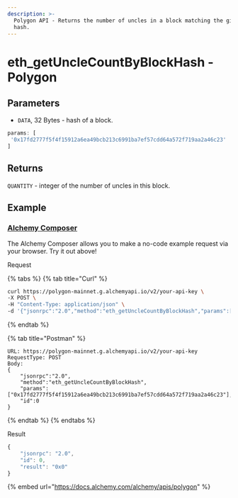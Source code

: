 ```yaml
---
description: >-
  Polygon API - Returns the number of uncles in a block matching the given block
  hash.
---
```


# eth\_getUncleCountByBlockHash - Polygon

## Parameters

* `DATA`, 32 Bytes - hash of a block.

```javascript
params: [
 '0x17fd2777f5f4f15912a6ea49bcb213c6991ba7ef57cdd64a572f719aa2a46c23'
]
```

## Returns

`QUANTITY` - integer of the number of uncles in this block.

## Example

### [Alchemy Composer](https://composer.alchemyapi.io/?composer\_state=%7B%22chain%22%3A2%2C%22network%22%3A401%2C%22methodName%22%3A%22eth\_getUncleCountByBlockHash%22%2C%22paramValues%22%3A%5B%22%22%5D%7D)

The Alchemy Composer allows you to make a no-code example request via your browser. Try it out above!

Request

{% tabs %}
{% tab title="Curl" %}
```bash
curl https://polygon-mainnet.g.alchemyapi.io/v2/your-api-key \
-X POST \
-H "Content-Type: application/json" \
-d '{"jsonrpc":"2.0","method":"eth_getUncleCountByBlockHash","params":["0x17fd2777f5f4f15912a6ea49bcb213c6991ba7ef57cdd64a572f719aa2a46c23"],"id":0}'
```
{% endtab %}

{% tab title="Postman" %}
```http
URL: https://polygon-mainnet.g.alchemyapi.io/v2/your-api-key
RequestType: POST
Body: 
{
    "jsonrpc":"2.0",
    "method":"eth_getUncleCountByBlockHash",
    "params":["0x17fd2777f5f4f15912a6ea49bcb213c6991ba7ef57cdd64a572f719aa2a46c23"],
    "id":0
}
```
{% endtab %}
{% endtabs %}

Result

```javascript
{
    "jsonrpc": "2.0",
    "id": 0,
    "result": "0x0"
}
```

{% embed url="https://docs.alchemy.com/alchemy/apis/polygon" %}
